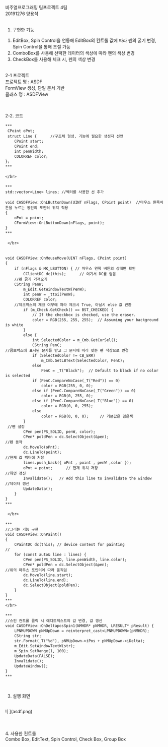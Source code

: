 
</br>
비주얼프로그래밍 팀프로젝트 4팀</br>
20191276 양용석 </br>
</br>

1. 구현한 기능</br>
  1) EditBox, Spin Control을 연동해 EditBox의 컨트롤 값에 따라 펜의 굵기 변경, Spin Control을 통해 조절 가능</br>
  2) ComboBox를 사용해 선택한 데이터의 색상에 따라 펜의 색상 변경</br>
  3) CheckBox를 사용해 체크 시, 펜의 색상 변경</br>
</br>
2-1 프로젝트 </br>
 프로젝트 명 : ASDF  </br>
 FormView 생성, 단일 문서 기반  </br>
 클래스 명 : ASDFView  </br>
  </br>
   </br>
   
2-2. 코드</br>
```
*** 
 CPoint oPnt;
 struct Line {      //구조체 형성, 기능에 필요한 생성자 선언
	CPoint start;
	CPoint end;
	int penWidth;
	COLORREF color;
};
***

</br>

*** 
std::vector<Line> lines; //벡터를 사용한 선 추가

void CASDFView::OnLButtonDown(UINT nFlags, CPoint point)  //마우스 왼쪽버튼을 누르는 동안의 포인터 위치 적용  
{
	oPnt = point;
	CFormView::OnLButtonDown(nFlags, point);
}
***

 </br>
 

void CASDFView::OnMouseMove(UINT nFlags, CPoint point)
{
	if (nFlags & MK_LBUTTON) { // 마우스 왼쪽 버튼의 상태만 확인
		CClientDC dc(this);      // 여기서 DC를 얻음
  	//펜 굵기 가져오기
  	CString PenW;
		m_Edit.GetWindowTextW(PenW);
		int penW = _ttoi(PenW);
		COLORREF color;
    //체크박스의 체크 여부에 따라 체크시 True, 아닐시 else 값 반환
		if (m_Check.GetCheck() == BST_CHECKED) {
			// If the checkbox is checked, use the eraser.
			color = RGB(255, 255, 255);  // Assuming your background is white
		}
		else {
			int SelectedColor = m_Cmb.GetCurSel();
			CString PenC;
//콤보박스에 표시된 문자를 받고 그 문자에 따라 맞는 펜 색상으로 변경
			if (SelectedColor != CB_ERR)
				m_Cmb.GetLBText(SelectedColor, PenC);
			else
				PenC = _T("Black");  // Default to black if no color is selected
			if (PenC.CompareNoCase(_T("Red")) == 0)
				color = RGB(255, 0, 0);
			else if (PenC.CompareNoCase(_T("Green")) == 0)
				color = RGB(0, 255, 0);
			else if (PenC.CompareNoCase(_T("Blue")) == 0)
				color = RGB(0, 0, 255);
			else
				color = RGB(0, 0, 0);     // 기본값은 검은색 
		}
 //펜 설정
		CPen pen(PS_SOLID, penW, color);
		CPen* poldPen = dc.SelectObject(&pen);
//펜 동작
		dc.MoveTo(oPnt);
		dc.LineTo(point);
//현재 값 벡터에 저장
		lines.push_back({ oPnt , point , penW ,color });
		oPnt = point;      // 현재 위치 저장
//화면 갱신
		Invalidate();   // Add this line to invalidate the window
//데이터 갱신
		UpdateData();
	}
}
***

 </br>
 
***
//그리는 기능 구현
void CASDFView::OnPaint()
{
	CPaintDC dc(this); // device context for painting
//
	for (const auto& line : lines) {
		CPen pen(PS_SOLID, line.penWidth, line.color);
		CPen* poldPen = dc.SelectObject(&pen);
//위의 마우스 포인터에 따라 움직임
		dc.MoveTo(line.start);
		dc.LineTo(line.end);
		dc.SelectObject(poldPen);
	}
}
***
</br>

***
//스핀 컨트롤 클릭 시 에디트텍스트의 값 변경, 값 갱신
void CASDFView::OnDeltaposSpin1(NMHDR* pNMHDR, LRESULT* pResult) {
	LPNMUPDOWN pNMUpDown = reinterpret_cast<LPNMUPDOWN>(pNMHDR);
	CString str;
	str.Format(_T("%d"), pNMUpDown->iPos + pNMUpDown->iDelta);
	m_Edit.SetWindowTextW(str);
	m_Spin.SetRange(1, 100);
	UpdateData(FALSE);
	Invalidate();
	UpdateWindow();
}
***
```

   </br>

   3. 실행 화면 </br>
</br>
![ ](asdf.png)</br>
 </br>

  </br>
</br>
  4. 사용한 컨트롤 </br>
Combo Box, EditText, Spin Control, Check Box, Group Box  </br>

